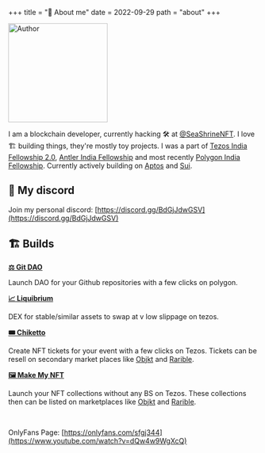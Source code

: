 +++
title = "🌈 About me"
date = 2022-09-29
path = "about"
+++

<img src="/pepe.jpg" alt="Author" width="200">

I am a blockchain developer, currently hacking 🛠 at [@SeaShrineNFT](https://twitter.com/SeaShrineNFT). I love 🏗 building things, they're mostly toy projects. I was a part of [Tezos India Fellowship 2.0](https://tif2.devfolio.co/), [Antler India Fellowship](https://www.antler.co/india-fellowship) and most recently [Polygon India Fellowship](https://polygon.technology/polygon-fellowship/). Currently actively building on [Aptos](https://aptoslabs.com/) and [Sui](https://sui.io/).

## 💬 My discord
Join my personal discord: [https://discord.gg/BdGjJdwGSV](https://discord.gg/BdGjJdwGSV)

## 🏗 Builds

**[⚖️ Git DAO](https://gitdao.app)**

Launch DAO for your Github repositories with a few clicks on polygon.

**[📈 Liquibrium](http://testnet.liquibrium.finance/)**

DEX for stable/similar assets to swap at v low slippage on tezos.

**[🎟 Chiketto](https://chiketto.vercel.app/)**

Create NFT tickets for your event with a few clicks on Tezos. Tickets can be resell on secondary market places like [Objkt](https://objkt.com/) and [Rarible](https://rarible.com/).

**[🖼 Make My NFT](https://makemynft.vivek.biz/)**

Launch your NFT collections without any BS on Tezos. These collections then can be listed on marketplaces like [Objkt](https://objkt.com/) and [Rarible](https://rarible.com/).

<br />

<!-- ## 🎧 Music I love.

<div style="display: flex; align-items: start; justify-content: space-between;">

<div style="margin-top: 1rem">
Classic Rock: <a href="https://music.youtube.com/playlist?list=PLNbhERfMxgvG-vrXdGag_C0_ZDKOnAlBp&feature=share">playlist link</a>

I might add more things in this section but for now it's fine.

</div>

<img style="border: none;" src="/bbirth77.gif">

</div> -->

OnlyFans Page: [https://onlyfans.com/sfgj344](https://www.youtube.com/watch?v=dQw4w9WgXcQ)
